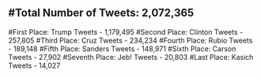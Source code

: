 #Total Number of Tweets: 2,072,365 
---
#First Place: Trump Tweets - 1,179,495
#Second Place: Clinton Tweets - 257,805
#Third Place: Cruz Tweets - 234,234
#Fourth Place: Rubio Tweets - 189,148
#Fifth Place: Sanders Tweets - 148,971
#Sixth Place: Carson Tweets - 27,902
#Seventh Place: Jeb! Tweets - 20,803
#Last Place: Kasich Tweets - 14,027

